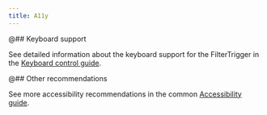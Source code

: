 ```yaml
---
title: A11y
---
```


@## Keyboard support

See detailed information about the keyboard support for the FilterTrigger in the [Keyboard control guide](/core-principles/a11y/a11y-keyboard/#ae2a0e).

@## Other recommendations

See more accessibility recommendations in the common [Accessibility guide](/core-principles/a11y/).
